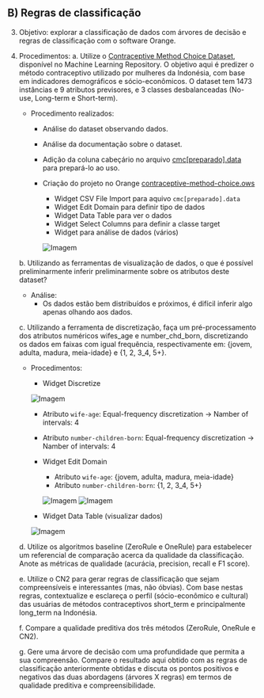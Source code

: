 ## B) Regras de classificação

3. Objetivo: explorar a classificação de dados com árvores de decisão e regras de classificação com o software Orange.

4. Procedimentos:
    a. Utilize o [Contraceptive Method Choice Dataset](https://archive.ics.uci.edu/ml/datasets/Contraceptive+Method+Choice), disponível no Machine Learning Repository. O objetivo aqui é predizer o método contraceptivo utilizado por mulheres da Indonésia, com base em indicadores demográficos e sócio-econômicos. O dataset tem 1473 instâncias e 9 atributos previsores, e 3 classes desbalanceadas (No-use, Long-term e Short-term).
      - Procedimento realizados:
        - Análise do dataset observando dados.
        - Análise da documentação sobre o dataset.
        - Adição da coluna cabeçário no arquivo [cmc[preparado].data](Dataset/cmc[preparado].data) para prepará-lo ao uso.
        - Criação do projeto no Orange [contraceptive-method-choice.ows](contraceptive-method-choice.ows)
          - Widget CSV File Import para aquivo `cmc[preparado].data`
          - Widget Edit Domain para definir tipo de dados
          - Widget Data Table para ver o dados
          - Widget Select Columns para definir a classe target
          - Widget para análise de dados (vários)

          ![Imagem](https://i.imgur.com/YZWBrVw.png)

    b. Utilizando as ferramentas de visualização de dados, o que é possível preliminarmente inferir preliminarmente sobre os atributos deste dataset?
      - Análise:
        - Os dados estão bem distribuídos e próximos, é difícil inferir algo apenas olhando aos dados.

    c. Utilizando a ferramenta de discretização, faça um pré-processamento dos atributos numéricos wifes_age e number_chd_born, discretizando os dados em faixas com igual frequência, respectivamente em: {jovem, adulta, madura, meia-idade} e {1, 2, 3_4, 5+}.
      - Procedimentos:
        - Widget Discretize

        ![Imagem](https://i.imgur.com/jMdXNoZ.png)

          - Atributo `wife-age`: Equal-frequency discretization -> Namber of intervals: 4
          - Atributo `number-children-born`: Equal-frequency discretization -> Namber of intervals: 4
          
        - Widget Edit Domain
          - Atributo `wife-age`: {jovem, adulta, madura, meia-idade}
          - Atributo `number-children-born`: {1, 2, 3_4, 5+}
          
          ![Imagem](https://i.imgur.com/5xy2CtX.png)
          ![Imagem](https://i.imgur.com/034NEYl.png)

        - Widget Data Table (visualizar dados)
        
        ![Imagem](https://i.imgur.com/Jfwn2fR.png)
    
    d. Utilize os algoritmos baseline (ZeroRule e OneRule) para estabelecer um referencial de comparação acerca da qualidade da classificação. Anote as métricas de qualidade (acurácia, precision, recall e F1 score).

    e. Utilize o CN2 para gerar regras de classificação que sejam compreensíveis e interessantes (mas, não óbvias). Com base nestas regras, contextualize e esclareça o perfil (sócio-econômico e cultural) das usuárias de métodos contraceptivos short_term e principalmente long_term na Indonésia.

    f. Compare a qualidade preditiva dos três métodos (ZeroRule, OneRule e CN2).

    g. Gere uma árvore de decisão com uma profundidade que permita a sua compreensão. Compare o resultado aqui obtido com as regras de classificação anteriormente obtidas e discuta os pontos positivos e negativos das duas abordagens (árvores X regras) em termos de qualidade preditiva e compreensibilidade.